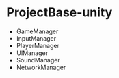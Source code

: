# ProjectBase-unity
- GameManager
- InputManager
- PlayerManager
- UIManager
- SoundManager
- NetworkManager
